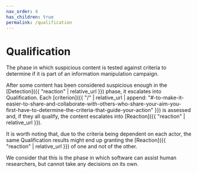```yaml
---
nav_order: 4
has_children: true
permalink: /qualification
---
```


# Qualification

The phase in which suspicious content is tested against criteria to determine if it is part of an information manipulation campaign.

After some content has been considered suspicious enough in the [Detection]({{ "reaction" | relative_url }}) phase, it escalates into Qualification. Each [criterion]({{ "/" | relative_url | append: "#-to-make-it-easier-to-share-and-collaborate-with-others-who-share-your-aim-you-first-have-to-determine-the-criteria-that-guide-your-action" }}) is assessed and, if they all qualify, the content escalates into [Reaction]({{ "reaction" | relative_url }}).

It is worth noting that, due to the criteria being dependent on each actor, the same Qualification results might end up granting the [Reaction]({{ "reaction" | relative_url }}) of one and not of the other.

We consider that this is the phase in which software can assist human researchers, but cannot take any decisions on its own.
